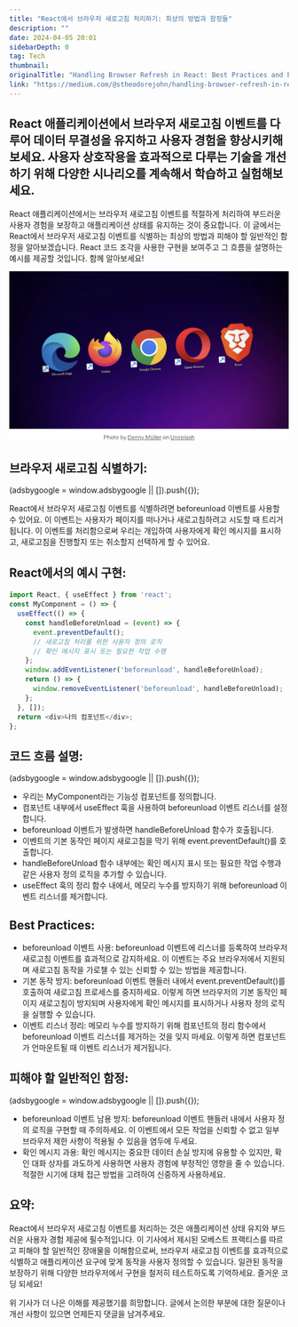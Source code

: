 ```yaml
---
title: "React에서 브라우저 새로고침 처리하기: 최상의 방법과 함정들"
description: ""
date: 2024-04-05 20:01
sidebarDepth: 0
tag: Tech
thumbnail: 
originalTitle: "Handling Browser Refresh in React: Best Practices and Pitfalls"
link: "https://medium.com/@stheodorejohn/handling-browser-refresh-in-react-best-practices-and-pitfalls-5d4451d579ff"
---
```



## React 애플리케이션에서 브라우저 새로고침 이벤트를 다루어 데이터 무결성을 유지하고 사용자 경험을 향상시키해 보세요. 사용자 상호작용을 효과적으로 다루는 기술을 개선하기 위해 다양한 시나리오를 계속해서 학습하고 실험해보세요.

React 애플리케이션에서는 브라우저 새로고침 이벤트를 적절하게 처리하여 부드러운 사용자 경험을 보장하고 애플리케이션 상태를 유지하는 것이 중요합니다. 이 글에서는 React에서 브라우저 새로고침 이벤트를 식별하는 최상의 방법과 피해야 할 일반적인 함정을 알아보겠습니다. React 코드 조각을 사용한 구현을 보여주고 그 흐름을 설명하는 예시를 제공할 것입니다. 함께 알아보세요!

![HandlingBrowserRefreshinReactBestPracticesandPitfalls_0.png](./img/HandlingBrowserRefreshinReactBestPracticesandPitfalls_0.png)

## 브라우저 새로고침 식별하기:

<!-- ui-log 수평형 -->
<ins class="adsbygoogle"
  style="display:block"
  data-ad-client="ca-pub-4877378276818686"
  data-ad-slot="9743150776"
  data-ad-format="auto"
  data-full-width-responsive="true"></ins>
<component is="script">
(adsbygoogle = window.adsbygoogle || []).push({});
</component>

React에서 브라우저 새로고침 이벤트를 식별하려면 beforeunload 이벤트를 사용할 수 있어요. 이 이벤트는 사용자가 페이지를 떠나거나 새로고침하려고 시도할 때 트리거됩니다. 이 이벤트를 처리함으로써 우리는 개입하여 사용자에게 확인 메시지를 표시하고, 새로고침을 진행할지 또는 취소할지 선택하게 할 수 있어요.

## React에서의 예시 구현:

```js
import React, { useEffect } from 'react';
const MyComponent = () => {
  useEffect(() => {
    const handleBeforeUnload = (event) => {
      event.preventDefault();
      // 새로고침 처리를 위한 사용자 정의 로직
      // 확인 메시지 표시 또는 필요한 작업 수행
    };
    window.addEventListener('beforeunload', handleBeforeUnload);
    return () => {
      window.removeEventListener('beforeunload', handleBeforeUnload);
    };
  }, []);
  return <div>나의 컴포넌트</div>;
};
```

## 코드 흐름 설명:

<!-- ui-log 수평형 -->
<ins class="adsbygoogle"
  style="display:block"
  data-ad-client="ca-pub-4877378276818686"
  data-ad-slot="9743150776"
  data-ad-format="auto"
  data-full-width-responsive="true"></ins>
<component is="script">
(adsbygoogle = window.adsbygoogle || []).push({});
</component>

- 우리는 MyComponent라는 기능성 컴포넌트를 정의합니다.
- 컴포넌트 내부에서 useEffect 훅을 사용하여 beforeunload 이벤트 리스너를 설정합니다.
- beforeunload 이벤트가 발생하면 handleBeforeUnload 함수가 호출됩니다.
- 이벤트의 기본 동작인 페이지 새로고침을 막기 위해 event.preventDefault()를 호출합니다.
- handleBeforeUnload 함수 내부에는 확인 메시지 표시 또는 필요한 작업 수행과 같은 사용자 정의 로직을 추가할 수 있습니다.
- useEffect 훅의 정리 함수 내에서, 메모리 누수를 방지하기 위해 beforeunload 이벤트 리스너를 제거합니다.

## Best Practices:

- beforeunload 이벤트 사용:
beforeunload 이벤트에 리스너를 등록하여 브라우저 새로고침 이벤트를 효과적으로 감지하세요. 이 이벤트는 주요 브라우저에서 지원되며 새로고침 동작을 가로챌 수 있는 신뢰할 수 있는 방법을 제공합니다.
- 기본 동작 방지:
beforeunload 이벤트 핸들러 내에서 event.preventDefault()를 호출하여 새로고침 프로세스를 중지하세요. 이렇게 하면 브라우저의 기본 동작인 페이지 새로고침이 방지되며 사용자에게 확인 메시지를 표시하거나 사용자 정의 로직을 실행할 수 있습니다.
- 이벤트 리스너 정리:
메모리 누수를 방지하기 위해 컴포넌트의 정리 함수에서 beforeunload 이벤트 리스너를 제거하는 것을 잊지 마세요. 이렇게 하면 컴포넌트가 언마운트될 때 이벤트 리스너가 제거됩니다.

## 피해야 할 일반적인 함정:

<!-- ui-log 수평형 -->
<ins class="adsbygoogle"
  style="display:block"
  data-ad-client="ca-pub-4877378276818686"
  data-ad-slot="9743150776"
  data-ad-format="auto"
  data-full-width-responsive="true"></ins>
<component is="script">
(adsbygoogle = window.adsbygoogle || []).push({});
</component>

- beforeunload 이벤트 남용 방지: beforeunload 이벤트 핸들러 내에서 사용자 정의 로직을 구현할 때 주의하세요. 이 이벤트에서 모든 작업을 신뢰할 수 없고 일부 브라우저 제한 사항이 적용될 수 있음을 염두에 두세요.
- 확인 메시지 과용: 확인 메시지는 중요한 데이터 손실 방지에 유용할 수 있지만, 확인 대화 상자를 과도하게 사용하면 사용자 경험에 부정적인 영향을 줄 수 있습니다. 적절한 시기에 대체 접근 방법을 고려하여 신중하게 사용하세요.

## 요약:

React에서 브라우저 새로고침 이벤트를 처리하는 것은 애플리케이션 상태 유지와 부드러운 사용자 경험 제공에 필수적입니다. 이 기사에서 제시된 모베스트 프랙티스를 따르고 피해야 할 일반적인 장애물을 이해함으로써, 브라우저 새로고침 이벤트를 효과적으로 식별하고 애플리케이션 요구에 맞게 동작을 사용자 정의할 수 있습니다. 일관된 동작을 보장하기 위해 다양한 브라우저에서 구현을 철저히 테스트하도록 기억하세요. 즐거운 코딩 되세요!

위 기사가 더 나은 이해를 제공했기를 희망합니다. 글에서 논의한 부분에 대한 질문이나 개선 사항이 있으면 언제든지 댓글을 남겨주세요.